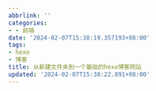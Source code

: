 ```yaml
---
abbrlink: ''
categories:
- - 前端
date: '2024-02-07T15:38:19.357193+08:00'
tags:
- hexo
- 博客
title: 从新建文件夹到一个基础的hexo博客网站
updated: '2024-02-07T15:38:22.891+08:00'
---
```

